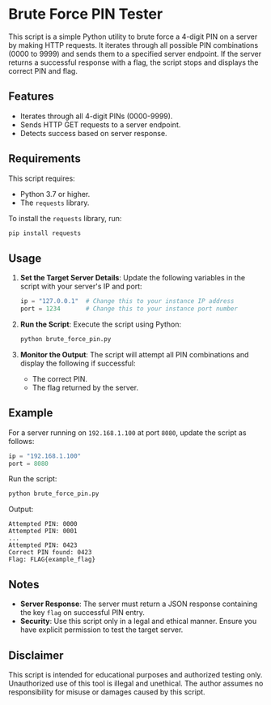 # Brute Force PIN Tester

This script is a simple Python utility to brute force a 4-digit PIN on a server by making HTTP requests. It iterates through all possible PIN combinations (0000 to 9999) and sends them to a specified server endpoint. If the server returns a successful response with a flag, the script stops and displays the correct PIN and flag.

## Features
- Iterates through all 4-digit PINs (0000-9999).
- Sends HTTP GET requests to a server endpoint.
- Detects success based on server response.

## Requirements

This script requires:

- Python 3.7 or higher.
- The `requests` library.

To install the `requests` library, run:

```bash
pip install requests
```

## Usage

1. **Set the Target Server Details**:
   Update the following variables in the script with your server's IP and port:
   ```python
   ip = "127.0.0.1"  # Change this to your instance IP address
   port = 1234       # Change this to your instance port number
   ```

2. **Run the Script**:
   Execute the script using Python:
   ```bash
   python brute_force_pin.py
   ```

3. **Monitor the Output**:
   The script will attempt all PIN combinations and display the following if successful:
   - The correct PIN.
   - The flag returned by the server.

## Example

For a server running on `192.168.1.100` at port `8080`, update the script as follows:

```python
ip = "192.168.1.100"
port = 8080
```

Run the script:

```bash
python brute_force_pin.py
```

Output:
```text
Attempted PIN: 0000
Attempted PIN: 0001
...
Attempted PIN: 0423
Correct PIN found: 0423
Flag: FLAG{example_flag}
```

## Notes

- **Server Response**: The server must return a JSON response containing the key `flag` on successful PIN entry.
- **Security**: Use this script only in a legal and ethical manner. Ensure you have explicit permission to test the target server.

## Disclaimer

This script is intended for educational purposes and authorized testing only. Unauthorized use of this tool is illegal and unethical. The author assumes no responsibility for misuse or damages caused by this script.
